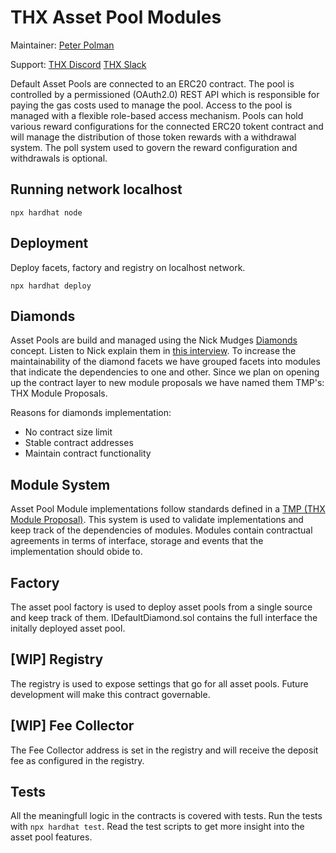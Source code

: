 # THX Asset Pool Modules

Maintainer:
[Peter Polman](mailto:peter@thx.network)


Support:
[THX Discord](https://discord.com/invite/TzbbSmkE7Y)
[THX Slack](https://thx.page.link/slack)

Default Asset Pools are connected to an ERC20 contract. The pool is controlled by a permissioned (OAuth2.0) REST API which is responsible for paying the gas costs used to manage the pool. Access to the pool is managed with a flexible role-based access mechanism. Pools can hold various reward configurations for the connected ERC20 tokent contract and will manage the distribution of those token rewards with a withdrawal system. The poll system used to govern the reward configuration and withdrawals is optional.

## Running network localhost

```
npx hardhat node
```

## Deployment

Deploy facets, factory and registry on localhost network.

```
npx hardhat deploy
```

## Diamonds

Asset Pools are build and managed using the Nick Mudges [Diamonds](https://github.com/ethereum/EIPs/issues/2535) concept. Listen to Nick explain them in [this interview](https://www.youtube.com/watch?v=64VfajtPGJ4). To increase the maintainability of the diamond facets we have grouped facets into modules that indicate the dependencies to one and other. Since we plan on opening up the contract layer to new module proposals we have named them TMP's: THX Module Proposals.

Reasons for diamonds implementation:

-   No contract size limit
-   Stable contract addresses
-   Maintain contract functionality

## Module System

Asset Pool Module implementations follow standards defined in a [TMP (THX Module Proposal)](https://github.com/thxprotocol/modules). This system is used to validate implementations and keep track of the dependencies of modules. Modules contain contractual agreements in terms of interface, storage and events that the implementation should obide to.

## Factory

The asset pool factory is used to deploy asset pools from a single source and keep track of them. IDefaultDiamond.sol contains the full interface the initally deployed asset pool.

## [WIP] Registry

The registry is used to expose settings that go for all asset pools. Future development will make this contract governable.

## [WIP] Fee Collector

The Fee Collector address is set in the registry and will receive the deposit fee as configured in the registry.

## Tests

All the meaningfull logic in the contracts is covered with tests. Run the tests with `npx hardhat test`. Read the test scripts to get more insight into the asset pool features.

